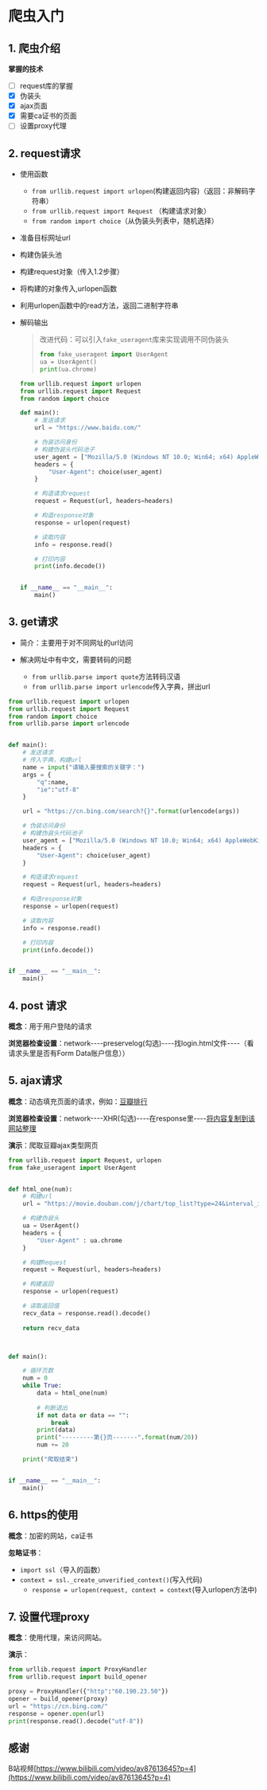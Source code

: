 # 爬虫入门

## 1. 爬虫介绍

**掌握的技术**

- [ ] request库的掌握
- [x] 伪装头
- [x] ajax页面
- [x] 需要ca证书的页面
- [ ] 设置proxy代理

## 2. request请求

- 使用函数
  - `from urllib.request import urlopen`(构建返回内容)（返回：非解码字符串）
  - `from urllib.request import Request` （构建请求对象）
  - `from random import choice`（从伪装头列表中，随机选择）

- 准备目标网址url

- 构建伪装头池

- 构建request对象（传入1.2步骤）

- 将构建的对象传入,urlopen函数

- 利用urlopen函数中的read方法，返回二进制字符串

- 解码输出

  > 改进代码：可以引入`fake_useragent`库来实现调用不同伪装头
  >
  > ```python
  > from fake_useragent import UserAgent 
  > ua = UserAgent()
  > print(ua.chrome)
  > ```
  >
  > 

  ```python
  from urllib.request import urlopen
  from urllib.request import Request
  from random import choice
  
  def main():
      # 发送请求
      url = "https://www.baidu.com/"
  
      # 伪装访问身份
      # 构建伪装头代码池子
      user_agent = ["Mozilla/5.0 (Windows NT 10.0; Win64; x64) AppleWebKit/537.36 (KHTML, like Gecko) Chrome/80.0.3987.149 Safari/537.36","Mozilla/5.0(Macintosh;IntelMacOSX10_7_0)AppleWebKit/535.11(KHTML,likeGecko)Chrome/17.0.963.56Safari/535.11","Mozilla/5.0(WindowsNT6.1;rv:2.0.1)Gecko/20100101Firefox/4.0.1"]
      headers = {
          "User-Agent": choice(user_agent)
      }
  
      # 构造请求request
      request = Request(url, headers=headers)
  
      # 构造response对象
      response = urlopen(request)
  
      # 读取内容
      info = response.read()
  
      # 打印内容
      print(info.decode())
  
  
  if __name__ == "__main__":
      main()
  ```

  

## 3. get请求

- 简介：主要用于对不同网址的url访问

- 解决网址中有中文，需要转码的问题
  - `from urllib.parse import quote`方法转码汉语
  - `from urllib.parse import urlencode`传入字典，拼出url

```python
from urllib.request import urlopen
from urllib.request import Request
from random import choice
from urllib.parse import urlencode


def main():
    # 发送请求
    # 传入字典，构建url
    name = input("请输入要搜索的关键字：")
    args = {
        "q":name,
        "ie":"utf-8"
    } 

    url = "https://cn.bing.com/search?{}".format(urlencode(args))

    # 伪装访问身份
    # 构建伪装头代码池子
    user_agent = ["Mozilla/5.0 (Windows NT 10.0; Win64; x64) AppleWebKit/537.36 (KHTML, like Gecko) Chrome/80.0.3987.149 Safari/537.36","Mozilla/5.0(Macintosh;IntelMacOSX10_7_0)AppleWebKit/535.11(KHTML,likeGecko)Chrome/17.0.963.56Safari/535.11","Mozilla/5.0(WindowsNT6.1;rv:2.0.1)Gecko/20100101Firefox/4.0.1"]
    headers = {
        "User-Agent": choice(user_agent)
    }

    # 构造请求request
    request = Request(url, headers=headers)

    # 构造response对象
    response = urlopen(request)

    # 读取内容
    info = response.read()

    # 打印内容
    print(info.decode())


if __name__ == "__main__":
    main()
```



## 4. post 请求

**概念**：用于用户登陆的请求

**浏览器检查设置**：network----preservelog(勾选)----找login.html文件----（看请求头里是否有Form Data账户信息））

## 5. ajax请求

**概念**：动态填充页面的请求，例如：[豆瓣排行](https://movie.douban.com/typerank?type_name=%E5%96%9C%E5%89%A7&type=24&interval_id=100:90&action=)

**浏览器检查设置**：network----XHR(勾选)----在response里----[将内容复制到该网站整理](https://www.json.cn/)

**演示**：爬取豆瓣ajax类型网页

```python
from urllib.request import Request, urlopen
from fake_useragent import UserAgent


def html_one(num):
    # 构建url
    url = "https://movie.douban.com/j/chart/top_list?type=24&interval_id=100%3A90&action=&start={}&limit=1".format(num)

    # 构建伪装头
    ua = UserAgent()
    headers = {
        "User-Agent" : ua.chrome
    }

    # 构建Request
    request = Request(url, headers=headers)

    # 构建返回
    response = urlopen(request)

    # 读取返回值
    recv_data = response.read().decode()
    
    return recv_data



def main():

    # 循环页数
    num = 0
    while True:
        data = html_one(num)
        
        # 判断退出
        if not data or data == "":
            break
        print(data)
        print("---------第{}页-------".format(num/20))
        num += 20

    print("爬取结束")


if __name__ == "__main__":
    main()
```



## 6. https的使用

**概念**：加密的网站，ca证书

**忽略证书**：

- `import ssl`（导入的函数）
- `context = ssl._create_unverified_context()`(写入代码)
  - `response = urlopen(request, context = context`(导入urlopen方法中)



## 7. 设置代理proxy

**概念**：使用代理，来访问网站。

**演示**：

```python
from urllib.request import ProxyHandler
from urllib.request import build_opener

proxy = ProxyHandler({"http":"60.190.23.50"})
opener = build_opener(proxy)
url = "https://cn.bing.com/"
response = opener.open(url)
print(response.read().decode("utf-8"))
```

















## 感谢

B站视频[https://www.bilibili.com/video/av87613645?p=4](https://www.bilibili.com/video/av87613645?p=4)
